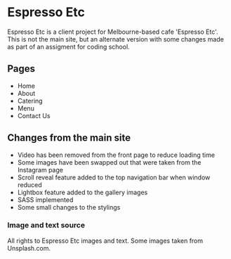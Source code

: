 # Espresso Etc 
Espresso Etc is a client project for Melbourne-based cafe 'Espresso Etc'. This is not the main site, but an alternate version with some changes made as part of an assigment for coding school.

## Pages
- Home
- About
- Catering
- Menu
- Contact Us

## Changes from the main site
- Video has been removed from the front page to reduce loading time
- Some images have been swapped out that were taken from the Instagram page
- Scroll reveal feature added to the top navigation bar when window reduced 
- Lightbox feature added to the gallery images
- SASS implemented
- Some small changes to the stylings 

### Image and text source
All rights to Espresso Etc images and text. 
Some images taken from Unsplash.com.  
